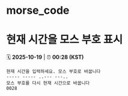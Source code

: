 # morse_code
# 현재 시간을 모스 부호 표시
<!-- MORSE_TIME_START -->
🗓️ **2025-10-19** | ⏰ **00:28 (KST)**

```
현재 시간을 입력하세요. 모스 부호로 바꿉니다
----- ----- ..--- ---..
모스 부호를 다시 현재 시간으로 바꿉니다
0028
```
<!-- MORSE_TIME_END -->
